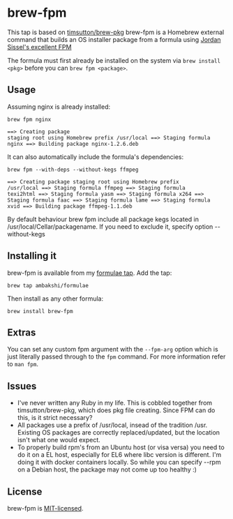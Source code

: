 # brew-fpm

This tap is based on [timsutton/brew-pkg](https://github.com/timsutton/brew-pkg)
brew-fpm is a Homebrew external command that builds an OS installer package from a formula using [Jordan Sissel's excellent FPM](https://github.com/jordansissel/fpm)

The formula must first already be installed on the system via `brew install <pkg>` before you can `brew fpm <package>`.

## Usage

Assuming nginx is already installed:

`brew fpm nginx`
<code><pre>==> Creating package staging root using Homebrew prefix /usr/local
==> Staging formula nginx
==> Building package nginx-1.2.6.deb</pre></code>

It can also automatically include the formula's dependencies:

`brew fpm --with-deps --without-kegs ffmpeg`
<code><pre>==> Creating package staging root using Homebrew prefix /usr/local
==> Staging formula ffmpeg
==> Staging formula texi2html
==> Staging formula yasm
==> Staging formula x264
==> Staging formula faac
==> Staging formula lame
==> Staging formula xvid
==> Building package ffmpeg-1.1.deb</pre></code>

By default behaviour brew fpm include all package kegs located in /usr/local/Cellar/packagename. If you need to exclude it, specify option --without-kegs

## Installing it

brew-fpm is available from my [formulae tap](https://github.com/ambakshi/homebrew-formulae). Add the tap:

`brew tap ambakshi/formulae`

Then install as any other formula:

`brew install brew-fpm`

## Extras

You can set any custom fpm argument with the `--fpm-arg` option which is just literally passed through to the `fpm` command.
For more information refer to `man fpm`.

## Issues

* I've never written any Ruby in my life. This is cobbled together from timsutton/brew-pkg, which does pkg file creating. Since FPM can do this, is it strict necessary?
* All packages use a prefix of /usr/local, insead of the tradition /usr. Existing OS packages are correctly replaced/updated, but the location isn't what one would expect.
* To properly build rpm's from an Ubuntu host (or visa versa) you need to do it on a EL host, especially for EL6 where libc version is different. I'm doing it with docker containers locally. So while you can specify --rpm on a Debian host, the package may not come up too healthy :)

## License

brew-fpm is [MIT-licensed](https://github.com/ambakshi/brew-fpm/blob/master/LICENSE.md).
